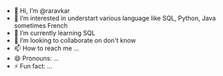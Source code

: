 - 👋 Hi, I’m @raravkar
- 👀 I’m interested in understart various language like SQL, Python, Java sometimes French
- 🌱 I’m currently learning SQL
- 💞️ I’m looking to collaborate on don't know
- 📫 How to reach me ...
- 😄 Pronouns: ...
- ⚡ Fun fact: ...

<!---
raravkar/raravkar is a ✨ special ✨ repository because its `README.md` (this file) appears on your GitHub profile.
You can click the Preview link to take a look at your changes.
--->

